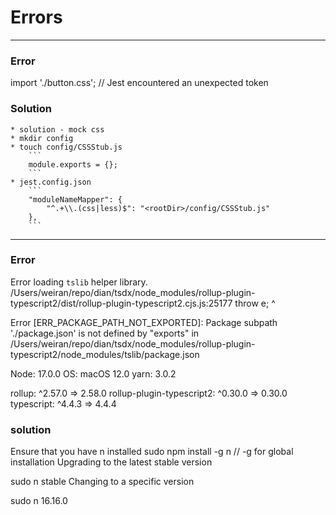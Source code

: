 # Errors
---
### Error
import './button.css'; // Jest encountered an unexpected token
### Solution
    * solution - mock css
    * mkdir config
    * touch config/CSSStub.js
        ```
        module.exports = {};
        ```
    * jest.config.json
        ```
        "moduleNameMapper": {
            "^.+\\.(css|less)$": "<rootDir>/config/CSSStub.js"
        },
        ```
----
### Error 
Error loading `tslib` helper library.
/Users/weiran/repo/dian/tsdx/node_modules/rollup-plugin-typescript2/dist/rollup-plugin-typescript2.cjs.js:25177
    throw e;
    ^

Error [ERR_PACKAGE_PATH_NOT_EXPORTED]: Package subpath './package.json' is not defined by "exports" in /Users/weiran/repo/dian/tsdx/node_modules/rollup-plugin-typescript2/node_modules/tslib/package.json

Node: 17.0.0
  OS: macOS 12.0
  yarn: 3.0.2

   rollup: ^2.57.0 => 2.58.0 
    rollup-plugin-typescript2: ^0.30.0 => 0.30.0 
    typescript: ^4.4.3 => 4.4.4
### solution 
Ensure that you have n installed
sudo npm install -g n // -g for global installation 
Upgrading to the latest stable version

sudo n stable
Changing to a specific version

sudo n 16.16.0
